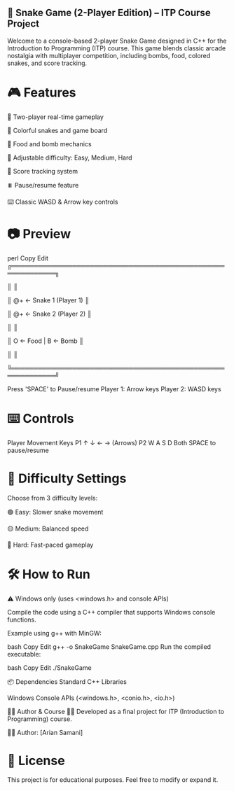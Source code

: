 ## 🐍 Snake Game (2-Player Edition) – ITP Course Project
Welcome to a console-based 2-player Snake Game designed in C++ for the Introduction to Programming (ITP) course. This game blends classic arcade nostalgia with multiplayer competition, including bombs, food, colored snakes, and score tracking.

# 🎮 Features
👥 Two-player real-time gameplay

🌈 Colorful snakes and game board

🍎 Food and bomb mechanics

🧠 Adjustable difficulty: Easy, Medium, Hard

🧾 Score tracking system

⏸️ Pause/resume feature

⌨️ Classic WASD & Arrow key controls

# 📷 Preview
perl
Copy
Edit
╔════════════════════════════════════════════════════════════╗

║                                                           ║

║     @+     <- Snake 1 (Player 1)                          ║

║           @+     <- Snake 2 (Player 2)                    ║

║                                                           ║

║     O  <- Food | B  <- Bomb                               ║

║                                                           ║

╚════════════════════════════════════════════════════════════╝

  Press 'SPACE' to Pause/resume
  Player 1: Arrow keys
  Player 2: WASD keys
  
# ⌨️ Controls
Player	Movement Keys
P1	↑ ↓ ← → (Arrows)
P2	W A S D
Both	SPACE to pause/resume

# 🧠 Difficulty Settings
Choose from 3 difficulty levels:

🟢 Easy: Slower snake movement

🟡 Medium: Balanced speed

🔴 Hard: Fast-paced gameplay

# 🛠️ How to Run
⚠️ Windows only (uses <windows.h> and console APIs)

Compile the code using a C++ compiler that supports Windows console functions.

Example using g++ with MinGW:

bash
Copy
Edit
g++ -o SnakeGame SnakeGame.cpp
Run the compiled executable:

bash
Copy
Edit
./SnakeGame

📦 Dependencies
Standard C++ Libraries

Windows Console APIs (<windows.h>, <conio.h>, <io.h>)

🧑‍💻 Author & Course
👨‍🎓 Developed as a final project for ITP (Introduction to Programming) course.

🧑‍💻 Author: [Arian Samani]

# 📃 License
This project is for educational purposes. Feel free to modify or expand it.
